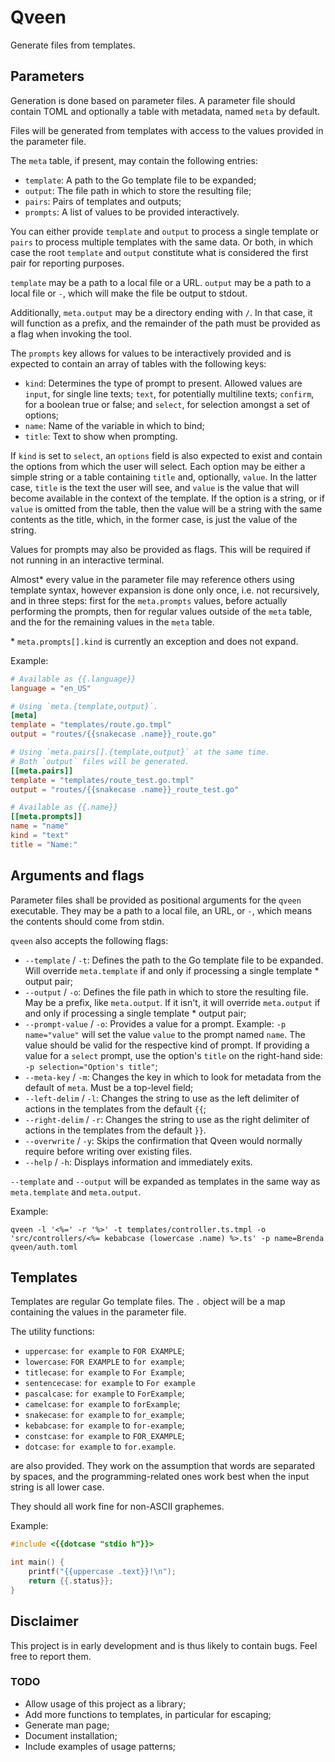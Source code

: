 # Qveen

Generate files from templates.

## Parameters

Generation is done based on parameter files. A parameter file should
contain TOML and optionally a table with metadata, named `meta` by
default.

Files will be generated from templates with access to the values
provided in the parameter file.

The `meta` table, if present, may contain the following entries:

- `template`: A path to the Go template file to be expanded;
- `output`: The file path in which to store the resulting file;
- `pairs`: Pairs of templates and outputs;
- `prompts`: A list of values to be provided interactively.

You can either provide `template` and `output` to process a single
template or `pairs` to process multiple templates with the same data.
Or both, in which case the root `template` and `output` constitute what
is considered the first pair for reporting purposes.

`template` may be a path to a local file or a URL. `output` may be a
path to a local file or `-`, which will make the file be output to
stdout.

Additionally, `meta.output` may be a directory ending with `/`. In that
case, it will function as a prefix, and the remainder of the path must
be provided as a flag when invoking the tool.

The `prompts` key allows for values to be interactively provided and is
expected to contain an array of tables with the following keys:

- `kind`: Determines the type of prompt to present. Allowed values are
  `input`, for single line texts; `text`, for potentially multiline
  texts; `confirm`, for a boolean true or false; and `select`, for
  selection amongst a set of options;
- `name`: Name of the variable in which to bind;
- `title`: Text to show when prompting.

If `kind` is set to `select`, an `options` field is also expected to
exist and contain the options from which the user will select. Each
option may be either a simple string or a table containing `title` and,
optionally, `value`. In the latter case, `title` is the text the user
will see, and `value` is the value that will become available in the
context of the template. If the option is a string, or if `value` is
omitted from the table, then the value will be a string with the same
contents as the title, which, in the former case, is just the value of
the string.

Values for prompts may also be provided as flags. This will be required
if not running in an interactive terminal.

Almost\* every value in the parameter file may reference others using
template syntax, however expansion is done only once, i.e. not
recursively, and in three steps: first for the `meta.prompts` values,
before actually performing the prompts, then for regular values outside
of the `meta` table, and the for the remaining values in the `meta` table.

\* `meta.prompts[].kind` is currently an exception and does not expand.

Example:

``` toml
# Available as {{.language}}
language = "en_US"

# Using `meta.{template,output}`.
[meta]
template = "templates/route.go.tmpl"
output = "routes/{{snakecase .name}}_route.go"

# Using `meta.pairs[].{template,output}` at the same time.
# Both `output` files will be generated.
[[meta.pairs]]
template = "templates/route_test.go.tmpl"
output = "routes/{{snakecase .name}}_route_test.go"

# Available as {{.name}}
[[meta.prompts]]
name = "name"
kind = "text"
title = "Name:"
```

## Arguments and flags

Parameter files shall be provided as positional arguments for the
`qveen` executable. They may be a path to a local file, an URL, or `-`,
which means the contents should come from stdin.

`qveen` also accepts the following flags:

- `--template` / `-t`: Defines the path to the Go template file to be
  expanded. Will override `meta.template` if and only if processing a
  single template \* output pair;
- `--output` / `-o`: Defines the file path in which to store the
  resulting file. May be a prefix, like `meta.output`. If it isn't, it
  will override `meta.output` if and only if processing a single
  template \* output pair;
- `--prompt-value` / `-o`: Provides a value for a prompt. Example:
  `-p name="value"` will set the value `value` to the prompt named
  `name`. The value should be valid for the respective kind of prompt.
  If providing a value for a `select` prompt, use the option's `title`
  on the right-hand side: `-p selection="Option's title"`;
- `--meta-key` / `-m`: Changes the key in which to look for metadata
  from the default of `meta`. Must be a top-level field;
- `--left-delim` / `-l`: Changes the string to use as the left
  delimiter of actions in the templates from the default `{{`;
- `--right-delim` / `-r`: Changes the string to use as the right
  delimiter of actions in the templates from the default `}}`.
- `--overwrite` / `-y`: Skips the confirmation that Qveen would normally
  require before writing over existing files.
- `--help` / `-h`: Displays information and immediately exits.

`--template` and `--output` will be expanded as templates in the same
way as `meta.template` and `meta.output`.

Example:

``` shell
qveen -l '<%=' -r '%>' -t templates/controller.ts.tmpl -o 'src/controllers/<%= kebabcase (lowercase .name) %>.ts' -p name=Brenda qveen/auth.toml
```

## Templates

Templates are regular Go template files. The `.` object will be a map
containing the values in the parameter file.

The utility functions:

- `uppercase`: `for example` to `FOR EXAMPLE`;
- `lowercase`: `FOR EXAMPLE` to `for example`;
- `titlecase`: `for example` to `For Example`;
- `sentencecase`: `for example` to `For example`
- `pascalcase`: `for example` to `ForExample`;
- `camelcase`: `for example` to `forExample`;
- `snakecase`: `for example` to `for_example`;
- `kebabcase`: `for example` to `for-example`;
- `constcase`: `for example` to `FOR_EXAMPLE`;
- `dotcase`: `for example` to `for.example`.

are also provided. They work on the assumption that words are separated
by spaces, and the programming-related ones work best when the input
string is all lower case.

They should all work fine for non-ASCII graphemes.

Example:

``` c
#include <{{dotcase "stdio h"}}>

int main() {
    printf("{{uppercase .text}}!\n");
    return {{.status}};
}
```

## Disclaimer

This project is in early development and is thus likely to contain bugs.
Feel free to report them.

### TODO

- Allow usage of this project as a library;
- Add more functions to templates, in particular for escaping;
- Generate man page;
- Document installation;
- Include examples of usage patterns;
